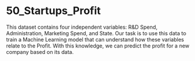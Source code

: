 # 50_Startups_Profit
This dataset contains four independent variables: R&amp;D Spend, Administration, Marketing Spend, and State. Our task is to use this data to train a Machine Learning model that can understand how these variables relate to the Profit. With this knowledge, we can predict the profit for a new company based on its data.
